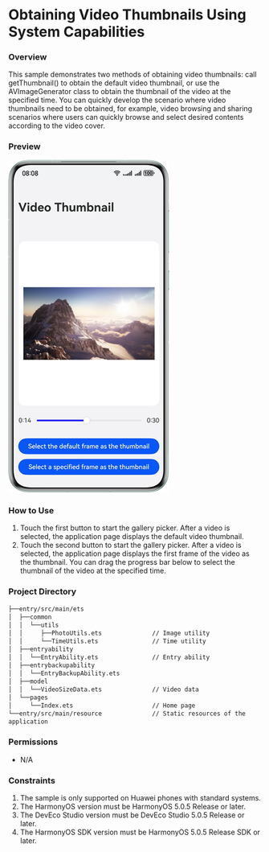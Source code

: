 # Obtaining Video Thumbnails Using System Capabilities

### Overview

This sample demonstrates two methods of obtaining video thumbnails: call getThumbnail() to obtain the default video thumbnail, or use the AVImageGenerator class to obtain the thumbnail of the video at the specified time. You can quickly develop the scenario where video thumbnails need to be obtained, for example, video browsing and sharing scenarios where users can quickly browse and select desired contents according to the video cover.


### Preview

![image](screenshots/Main.en.png)

### How to Use

1. Touch the first button to start the gallery picker. After a video is selected, the application page displays the default video thumbnail.
2. Touch the second button to start the gallery picker. After a video is selected, the application page displays the first frame of the video as the thumbnail. You can drag the progress bar below to select the thumbnail of the video at the specified time.

### Project Directory

```
├──entry/src/main/ets
│  ├──common
│  │  └──utils 
│  │     ├──PhotoUtils.ets              // Image utility          
│  │     └──TimeUtils.ets               // Time utility 
│  ├──entryability
│  │  └──EntryAbility.ets               // Entry ability 
│  ├──entrybackupability
│  │  └──EntryBackupAbility.ets        
│  ├──model
│  │  └──VideoSizeData.ets              // Video data
│  └──pages                  
│     └──Index.ets                      // Home page
└──entry/src/main/resource              // Static resources of the application
```

### Permissions

-  N/A

### Constraints

1. The sample is only supported on Huawei phones with standard systems.
2. The HarmonyOS version must be HarmonyOS 5.0.5 Release or later.
3. The DevEco Studio version must be DevEco Studio 5.0.5 Release or later.
4. The HarmonyOS SDK version must be HarmonyOS 5.0.5 Release SDK or later.